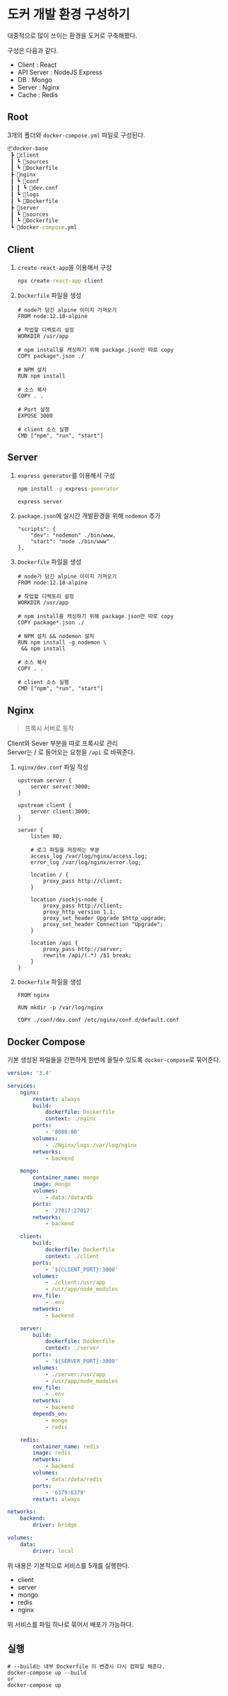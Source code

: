 # 도커 개발 환경 구성하기

대중적으로 많이 쓰이는 환경을 도커로 구축해봤다.

구성은 다음과 같다.

-   Client : React
-   API Server : NodeJS Express
-   DB : Mongo
-   Server : Nginx
-   Cache : Redis

## Root

3개의 폴더와 `docker-compose.yml` 파일로 구성된다.

```cmd
📦docker-base
 ┣ 📂client
 ┃ ┗ 📂sources
 ┃ ┗ 📜Dockerfile
 ┣ 📂nginx
 ┃ ┗ 📂conf
 ┃ ┃ ┗ 📜dev.conf
 ┃ ┗ 📂logs
 ┃ ┗ 📜Dockerfile
 ┣ 📂server
 ┃ ┗ 📂sources
 ┃ ┗ 📜Dockerfile
 ┗ 📜docker-compose.yml
```

## Client

1. `create-react-app`을 이용해서 구성

    ```cmd
    npx create-react-app client
    ```

2. `Dockerfile` 파일을 생성

    ```
    # node가 담긴 alpine 이미지 가져오기
    FROM node:12.18-alpine

    # 작업할 디렉토리 설정
    WORKDIR /usr/app

    # npm install을 캐싱하기 위해 package.json만 따로 copy
    COPY package*.json ./

    # NPM 설치
    RUN npm install

    # 소스 복사
    COPY . .

    # Port 설정
    EXPOSE 3000

    # client 소스 실행
    CMD ["npm", "run", "start"]
    ```

## Server

1. `express generator`를 이용해서 구성

    ```cmd
    npm install -g express-generator

    express server
    ```

2. `package.json`에 실시간 개발환경을 위해 `nodemon` 추가

    ```
    "scripts": {
    	"dev": "nodemon" ./bin/www,
    	"start": "node ./bin/www"
    },
    ```

3. `Dockerfile` 파일을 생성

    ```
    # node가 담긴 alpine 이미지 가져오기
    FROM node:12.18-alpine

    # 작업할 디렉토리 설정
    WORKDIR /usr/app

    # npm install을 캐싱하기 위해 package.json만 따로 copy
    COPY package*.json ./

    # NPM 설치 && nodemon 설치
    RUN npm install -g nodemon \
     && npm install

    # 소스 복사
    COPY . .

    # client 소스 실행
    CMD ["npm", "run", "start"]
    ```

## Nginx

> 프록시 서버로 동작

Client와 Sever 부분을 따로 프록시로 관리  
Server는 / 로 들어오는 요청을 `/api` 로 바꿔준다.

1. `nginx/dev.conf` 파일 작성

    ```
    upstream server {
        server server:3000;
    }

    upstream client {
        server client:3000;
    }

    server {
    	listen 80;

    	# 로그 파일을 저장하는 부분
    	access_log /var/log/nginx/access.log;
    	error_log /var/log/nginx/error.log;

    	location / {
    		proxy_pass http://client;
    	}

    	location /sockjs-node {
            proxy_pass http://client;
            proxy_http_version 1.1;
            proxy_set_header Upgrade $http_upgrade;
            proxy_set_header Connection "Upgrade";
        }

    	location /api {
    		proxy_pass http://server;
    		rewrite /api/(.*) /$1 break;
    	}
    }
    ```

2. `Dockerfile` 파일을 생성

    ```
    FROM nginx

    RUN mkdir -p /var/log/nginx

    COPY ./conf/dev.conf /etc/nginx/conf.d/default.conf
    ```

## Docker Compose

기본 생성된 파일들을 간편하게 한번에 올릴수 있도록 `docker-compose`로 묶어준다.

```yaml
version: '3.4'

services:
    nginx:
        restart: always
        build:
            dockerfile: Dockerfile
            context: ./nginx
        ports:
            - '8080:80'
        volumes:
            - ./Nginx/logs:/var/log/nginx
        networks:
            - backend

    mongo:
        container_name: mongo
        image: mongo
        volumes:
            - data:/data/db
        ports:
            - '27017:27017'
        networks:
            - backend

    client:
        build:
            dockerfile: Dockerfile
            context: ./client
        ports:
            - '${CLIENT_PORT}:3000'
        volumes:
            - ./client:/usr/app
            - /usr/app/node_modules
        env_file:
            - .env
        networks:
            - backend

    server:
        build:
            dockerfile: Dockerfile
            context: ./server
        ports:
            - '${SERVER_PORT}:3000'
        volumes:
            - ./server:/usr/app
            - /usr/app/node_modules
        env_file:
            - .env
        networks:
            - backend
        depends_on:
            - mongo
            - redis

    redis:
        container_name: redis
        image: redis
        networks:
            - backend
        volumes:
            - data:/data/redis
        ports:
            - '6379:6379'
        restart: always

networks:
    backend:
        driver: bridge

volumes:
    data:
        driver: local
```

위 내용은 기본적으로 서비스를 5개를 실행한다.

-   client
-   server
-   mongo
-   redis
-   nginx

위 서비스를 파일 하나로 묶어서 배포가 가능하다.

## 실행

```
# --build는 내부 Dockerfile 이 변경시 다시 컴파일 해준다.
docker-compose up --build
or
docker-compose up

```
